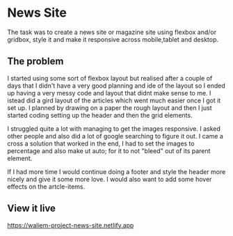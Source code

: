# News Site

The task was to create a news site or magazine site using flexbox and/or gridbox, style it and make it responsive across mobile,tablet and desktop.

## The problem
I started using some sort of flexbox layout but realised after a couple of days that I didn't have a very good planning and ide of the layout so I ended up having a very messy code and layout that didnt make sense to me. I istead did a gird layout of the articles which went much easier once I got it set up. I planned by drawing on a paper the rough layout and then I just started coding setting up the header and then the grid elements. 

I struggled quite a lot with managing to get the images responsive. I asked other people and also did a lot of google searching to figure it out. I came a cross a solution that worked in the end, I had to set the images to percentage and also make ut auto; for it to not "bleed" out of its parent element. 

If I had more time I would continue doing a footer and style the header more nicely and give it some more love. I would also want to add some hover effects on the artcle-items.

## View it live
https://waliem-project-news-site.netlify.app
